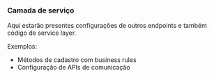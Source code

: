 ### Camada de serviço

Aqui estarão presentes configurações de outros endpoints e também código de service layer.

Exemplos:

* Métodos de cadastro com business rules
* Configuração de APIs de comunicação
